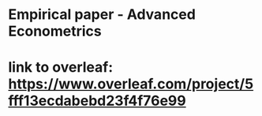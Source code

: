 # Empirical paper - Advanced Econometrics
# link to overleaf: https://www.overleaf.com/project/5fff13ecdabebd23f4f76e99
